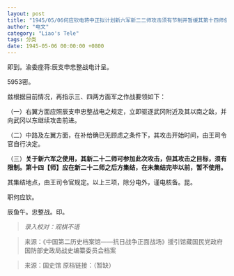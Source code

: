 ```yaml
---
layout: post
title: "1945/05/06何应钦电蒋中正拟计划新六军新二二师攻击须有节制并暂缓其第十四师使用"
author: "电文"
category: "Liao's Tele"
tags: 分类
date: 1945-05-06 00:00:00 +0800
---
```

即到。渝委座蒋:辰支申忠整战电计呈。

5953密。

兹根据目前情况，再指示三、四两方面军之作战要领如下：

（一）右翼方面应照辰支申忠整战电之规定，立即驱逐武冈附近及其以南之敌，并向武冈以东继续攻击前进。

（二）中路及左翼方面，在补给确已无顾虑之条件下，其攻击开始时间，由王司令官自行决定。

（三）**关于新六军之使用，其新二十二师可参加此次攻击，但其攻击之目标，须有限制。第十四【师】应在新二十二师之后方集结，在未集结完毕以前，暂不使用。**

其集结地点，由王司令官规定。以上三项，除分电外，谨电核备。昆。

职何应钦。

辰鱼午。忠整战。印。


>*录入校对：观棋不语*

> 来源：《中国第二历史档案馆——抗日战争正面战场》援引馆藏国民党政府国防部史政局战史编纂委员会档案

> 来源：国史馆 原档链接：（暂缺）